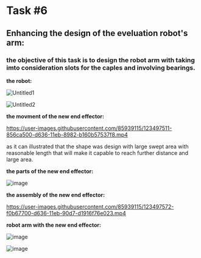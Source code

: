 # Task #6
## Enhancing the design of the eveluation robot's arm: 
### the objective of this task is to design the robot arm with taking imto consideration slots for the caples and involving bearings.


**the robot:**

![Untitled1](https://user-images.githubusercontent.com/85939115/125669853-ab764337-44b8-4c3f-ab92-eaa2c106f5d0.jpg)

![Untitled2](https://user-images.githubusercontent.com/85939115/125669926-4e172672-1353-4faf-80f2-3fbc812f38c7.JPG)


**the movment of the new end effector:**

https://user-images.githubusercontent.com/85939115/123497511-856ca500-d636-11eb-8982-b160b57537f8.mp4

as it can illustrated that the shape was design with large swept area with reasonable length that will make it capable to reach further distance and large area.

**the parts of the new end effector:**

![image](https://user-images.githubusercontent.com/85939115/123497658-64f11a80-d637-11eb-8871-b38fb78bb640.png)


**the assembly of the new end effector:**

https://user-images.githubusercontent.com/85939115/123497572-f0b67700-d636-11eb-90d7-d1916f76e023.mp4

**robot arm with the new end effector:**

![image](https://user-images.githubusercontent.com/85939115/123497241-03c84780-d635-11eb-85d0-24bc40e8c4e6.png)


![image](https://user-images.githubusercontent.com/85939115/125669332-26645773-ecaf-48f1-9487-f8d7234c1e7d.png)
